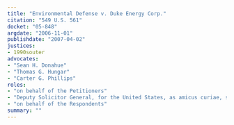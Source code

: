 ```yaml
---
title: "Environmental Defense v. Duke Energy Corp."
citation: "549 U.S. 561"
docket: "05-848"
argdate: "2006-11-01"
publishdate: "2007-04-02"
justices:
- 1990souter
advocates:
- "Sean H. Donahue"
- "Thomas G. Hungar"
- "Carter G. Phillips"
roles:
- "on behalf of the Petitioners"
- "Deputy Solicitor General, for the United States, as amicus curiae, supporting the Petitioners"
- "on behalf of the Respondents"
summary: ""
---
```


